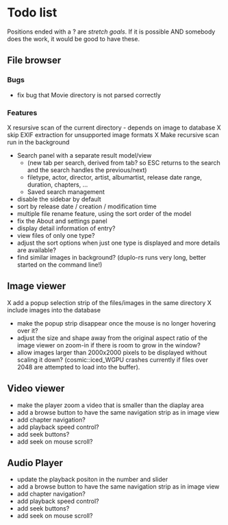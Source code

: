 # Todo list

Positions ended with a ? are *stretch goals*. If it is possible AND somebody does the work, it would be good to have these.

## File browser

### Bugs

- fix bug that Movie directory is not parsed correctly

### Features

X resursive scan of the current directory - depends on image to database
X skip EXIF extraction for unsupported image formats
X Make recursive scan run in the background

- Search panel with a separate result model/view
  - (new tab per search, derived from tab? so ESC returns to the search and the search handles the previous/next)
  - filetype, actor, director, artist, albumartist, release date range, duration, chapters, ...
  - Saved search management
- disable the sidebar by default
- sort by release date / creation / modification time
- multiple file rename feature, using the sort order of the model
- fix the About and settings panel
- display detail information of entry?
- view files of only one type?
- adjust the sort options when just one type is displayed and more details are available?
- find similar images in background? (duplo-rs runs very long, better started on the command line!)

## Image viewer

X add a popup selection strip of the files/images in the same directory
X include images into the database

- make the popup strip disappear once the mouse is no longer hovering over it?
- adjust the size and shape away from the original aspect ratio of the image viewer on zoom-in if there is room to grow in the window?
- allow images larger than 2000x2000 pixels to be displayed without scaling it down?
  (cosmic::iced_WGPU crashes currently if files over 2048 are attempted to load into the buffer).

## Video viewer

- make the player zoom a video that is smaller than the diaplay area
- add a browse button to have the same navigation strip as in image view
- add chapter navigation?
- add playback speed control?
- add seek buttons?
- add seek on mouse scroll?
  
## Audio Player

- update the playback positon in the number and slider
- add a browse button to have the same navigation strip as in image view
- add chapter navigation?
- add playback speed control?
- add seek buttons?
- add seek on mouse scroll?

